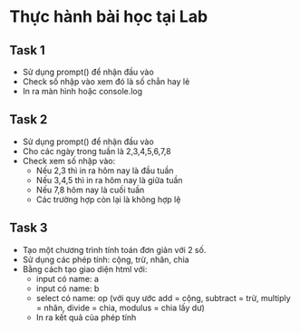 # Thực hành bài học tại Lab

## Task 1

- Sử dụng prompt() để nhận đầu vào
- Check số nhập vào xem đó là số chẳn hay lẻ
- In ra màn hình hoặc console.log

## Task 2

- Sử dụng prompt() để nhận đầu vào
- Cho các ngày trong tuần là 2,3,4,5,6,7,8
- Check xem số nhập vào:
  - Nếu 2,3 thì in ra hôm nay là đầu tuần
  - Nếu 3,4,5 thì in ra hôm nay là giữa tuần
  - Nếu 7,8 hôm nay là cuối tuần
  - Các trường hợp còn lại là không hợp lệ

## Task 3

- Tạo một chương trình tính toán đơn giản với 2 số.
- Sử dụng các phép tính: cộng, trừ, nhân, chia
- Bằng cách tạo giao diện html với:
  - input có name: a
  - input có name: b
  - select có name: op (với quy ước add = cộng, subtract = trừ, multiply = nhân, divide = chia, modulus = chia lấy dư)
  - In ra kết quả của phép tính
